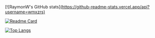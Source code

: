 
[![RaymonW's GitHub stats][(https://github-readme-stats.vercel.app/api?username=wmxzrs)](https://github.com/anuraghazra/github-readme-stats)


[![Readme Card](https://github-readme-stats.vercel.app/api/pin/?username=wmxzrs&repo=vita)](https://github.com/wmxzrs/vita)

[![Top Langs](https://github-readme-stats.vercel.app/api/top-langs/?username=wmxzrs)](https://github.com/wmxzrs/vita)


